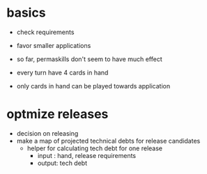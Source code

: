 # basics

- check requirements
- favor smaller applications

- so far, permaskills don't seem to have much effect 
- every turn have 4 cards in hand 

- only cards in hand can be played towards application 


# optmize releases
- decision on releasing
- make a map of projected technical debts for release candidates 
  - helper for calculating tech debt for one release
    - input : hand, release requirements 
    - output: tech debt 